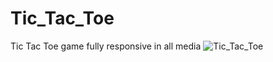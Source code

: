 # Tic_Tac_Toe
Tic Tac Toe game fully responsive in all media 
![Tic_Tac_Toe](https://github.com/HassanAbbasZaidi/Tic_Tac_Toe/assets/123300479/98c00af8-9589-4a81-bcf8-c93a6aa96a9f)
